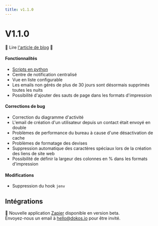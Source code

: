 ```yaml
---
title: v1.1.0
---
```


# V1.1.0

:tada: Lire [l'article de blog](https://dokos.io/blog/nouveautes-version-1-1) :tada:

#### Fonctionnalités
- [Scripts en python](/dodock/ressources/concepts/scripts-python)
- Centre de notification centralisé
- Vue en liste configurable
- Les emails non gérés de plus de 30 jours sont désormais supprimés toutes les nuits
- Possibilité d'ajouter des sauts de page dans les formats d'impression

#### Corrections de bug
- Correction du diagramme d'activité
- L'email de création d'un utilisateur depuis un contact était envoyé en double
- Problèmes de performance du bureau à cause d'une désactivation de cache
- Problèmes de formatage des devises
- Suppression automatique des caractères spéciaux lors de la création des liens de site web
- Possibilité de définir la largeur des colonnes en % dans les formats d'impression

#### Modifications
- Suppression du hook `jenv`


## Intégrations

:tada: Nouvelle application [Zapier](https://zapier.com) disponible en version beta.  
Envoyez-nous un email à [hello@dokos.io](mailto:hello@dokos.io) pour être invité.